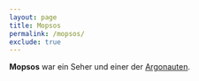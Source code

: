 ```yaml
---
layout: page
title: Mopsos
permalink: /mopsos/
exclude: true
---
```


**Mopsos** war ein Seher und einer der [Argonauten](/argonautenfahrt/).
